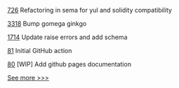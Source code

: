 
[726](https://github.com/hyperledger-labs/solang/pull/726) Refactoring in sema for yul and solidity compatibility

[3318](https://github.com/hyperledger/fabric/pull/3318) Bump gomega ginkgo

[1714](https://github.com/hyperledger/aries-cloudagent-python/pull/1714) Update raise errors and add schema

[81](https://github.com/hyperledger/fabric-protos/pull/81) Initial GitHub action

[80](https://github.com/hyperledger/fabric-protos/pull/80) [WIP] Add github pages documentation


[See more >>>](https://start-here.hyperledger.org/pull-requests)
